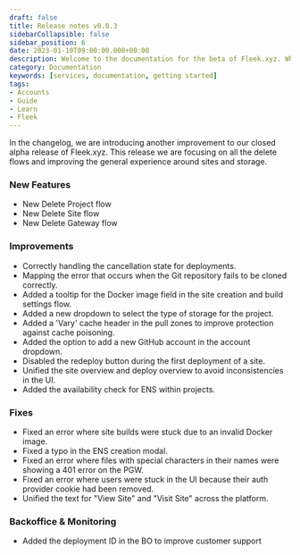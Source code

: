 ```yaml
---
draft: false
title: Release notes v0.0.3
sidebarCollapsible: false
sidebar_position: 6
date: 2023-01-10T09:00:00.000+00:00
description: Welcome to the documentation for the beta of Fleek.xyz. Whether you are an expert or an absolute beginner, you'll find your answers here.
category: Documentation
keywords: [services, documentation, getting started]
tags:
- Accounts
- Guide
- Learn
- Fleek
---
```


In the changelog, we are introducing another improvement to our closed alpha release of Fleek.xyz. This release we are focusing on all the delete flows and improving the general experience around sites and storage.

### New Features

- New Delete Project flow
- New Delete Site flow
- New Delete Gateway flow

### Improvements

- Correctly handling the cancellation state for deployments.
- Mapping the error that occurs when the Git repository fails to be cloned correctly.
- Added a tooltip for the Docker image field in the site creation and build settings flow.
- Added a new dropdown to select the type of storage for the project.
- Added a 'Vary' cache header in the pull zones to improve protection against cache poisoning.
- Added the option to add a new GitHub account in the account dropdown.
- Disabled the redeploy button during the first deployment of a site.
- Unified the site overview and deploy overview to avoid inconsistencies in the UI.
- Added the availability check for ENS within projects.

### Fixes

- Fixed an error where site builds were stuck due to an invalid Docker image.
- Fixed a typo in the ENS creation modal.
- Fixed an error where files with special characters in their names were showing a 401 error on the PGW.
- Fixed an error where users were stuck in the UI because their auth provider cookie had been removed.
- Unified the text for "View Site" and "Visit Site" across the platform.

### Backoffice & Monitoring

- Added the deployment ID in the BO to improve customer support